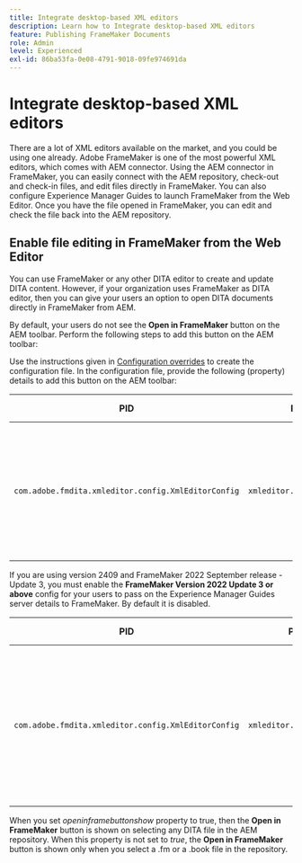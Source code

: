 ```yaml
---
title: Integrate desktop-based XML editors
description: Learn how to Integrate desktop-based XML editors
feature: Publishing FrameMaker Documents
role: Admin
level: Experienced
exl-id: 86ba53fa-0e08-4791-9018-09fe974691da
---
```

# Integrate desktop-based XML editors 

There are a lot of XML editors available on the market, and you could be using one already. Adobe FrameMaker is one of the most powerful XML editors, which comes with AEM connector. Using the AEM connector in FrameMaker, you can easily connect with the AEM repository, check-out and check-in files, and edit files directly in FrameMaker. You can also configure Experience Manager Guides to launch FrameMaker from the Web Editor. Once you have the file opened in FrameMaker, you can edit and check the file back into the AEM repository.

## Enable file editing in FrameMaker from the Web Editor 

You can use FrameMaker or any other DITA editor to create and update DITA content. However, if your organization uses FrameMaker as DITA editor, then you can give your users an option to open DITA documents directly in FrameMaker from AEM.


By default, your users do not see the **Open in FrameMaker** button on the AEM toolbar. Perform the following steps to add this button on the AEM toolbar:

Use the instructions given in [Configuration overrides](download-install-additional-config-override.md#) to create the configuration file. In the configuration file, provide the following \(property\) details to add this button on the AEM toolbar:


|PID|Property Key|Property Value|
|---|------------|--------------|
|`com.adobe.fmdita.xmleditor.config.XmlEditorConfig`|`xmleditor.openinframebuttonshow`|Boolean \(true/false\). If you want to show the **Open in FrameMaker** button, then set this property to true. <br> **Default value**: false |



If you are using version 2409 and FrameMaker 2022 September release - Update 3, you must enable the **FrameMaker Version 2022 Update 3 or above** config for your users to pass on the Experience Manager Guides server details to FrameMaker.  By default it is disabled.


|PID|Property Key|Property Value|
|---|------------|--------------|
|`com.adobe.fmdita.xmleditor.config.XmlEditorConfig`|`xmleditor.openinframe2022above`|Boolean \(true/false\). If you are using FrameMaker 2022 September release - Update 3 , then set this property to true. <br> **Default value**: false |



When you set *openinframebuttonshow* property to true, then the **Open in FrameMaker** button is shown on selecting any DITA file in the AEM repository. When this property is not set to *true*, the **Open in FrameMaker** button is shown only when you select a .fm or a .book file in the repository.
